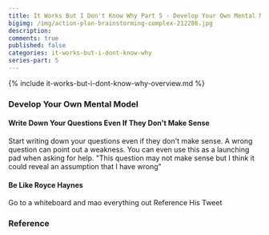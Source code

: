 ```yaml
---
title: It Works But I Don't Know Why Part 5 - Develop Your Own Mental Model
bigimg: /img/action-plan-brainstorming-complex-212286.jpg
description: 
comments: true
published: false
categories: it-works-but-i-dont-know-why
series-part: 5
---
```


{% include it-works-but-i-dont-know-why-overview.md %}


### Develop Your Own Mental Model

#### Write Down Your Questions Even If They Don't Make Sense
Start writing down your questions even if they don't make sense.  A wrong question can point out a weakness.  You can even use this as a launching pad when asking for help.  "This question may not make sense but I think it could reveal an assumption that I have wrong"

#### Be Like Royce Haynes
Go to a whiteboard and mao everything out
Reference His Tweet

### Reference
